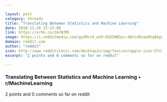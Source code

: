 ```yaml
---

layout: post
category: threads
title: "Translating Between Statistics and Machine Learning"
date: 2018-11-20 15:23:00
link: https://vrhk.co/2A7N7Ml
image: https://i.redditmedia.com/gy3Mcv4_wtH-65GIWB3yv-dQrL40iaa9SqA9ypT-zt8.jpg?w=320&s=6d98fa3b69235e5622e06983ccd63714
domain: reddit.com
author: "reddit"
icon: http://www.redditstatic.com/desktop2x/img/favicon/apple-icon-57x57.png
excerpt: "2 points and 0 comments so far on reddit"

---
```


### Translating Between Statistics and Machine Learning • r/MachineLearning

2 points and 0 comments so far on reddit